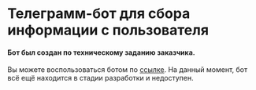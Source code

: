 # Телеграмм-бот для сбора информации с пользователя

#### Бот был создан по техническому заданию заказчика.

Вы можете воспользоваться ботом по [ссылке](https://t.me/teeeeeeestttttttttiinnngBot). На данный момент, бот всё ещё находится в стадии разработки и недоступен.
